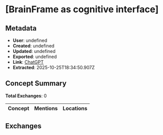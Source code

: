 # \[BrainFrame as cognitive interface\]

## Metadata

- **User**: undefined
- **Created**: undefined
- **Updated**: undefined
- **Exported**: undefined
- **Link**: [ChatGPT](undefined)
- **Extracted**: 2025-10-25T18:34:50.907Z

## Concept Summary

**Total Exchanges**: 0

| Concept | Mentions | Locations |
|---------|----------|----------|

## Exchanges

